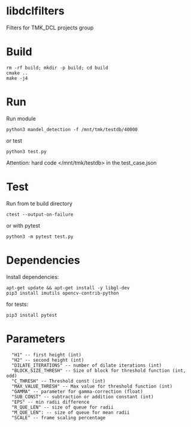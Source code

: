 # libdclfilters
Filters for TMK_DCL projects group

# Build

```
rm -rf build; mkdir -p build; cd build
cmake ..
make -j4
```

# Run

Run module
```
python3 mandel_detection -f /mnt/tmk/testdb/40000
```
or test
```
python3 test.py
```
Attention: hard code </mnt/tmk/testdb> in the test_case.json

# Test

Run from te build directory

```
ctest --output-on-failure
```
or with pytest
```
python3 -m pytest test.py
```

# Dependencies

Install dependencies:
```
apt-get update && apt-get install -y libgl-dev
pip3 install imutils opencv-contrib-python
```
for tests:
```
pip3 install pytest
```
# Parameters
```
  "H1" -- first height (int)
  "H2" -- second height (int)
  "DILATE_ITERATIONS" -- number of dilate iterations (int)
  "BLOCK_SIZE_THRESH" -- Size of block for threshold function (int, odd) 
  "C_THRESH" -- Threshold const (int)
  "MAX_VALUE_THRESH" -- Max value for threshold function (int)
  "GAMMA" -- parameter for gamma-correction (float)
  "SUB_CONST" -- subtraction or addition constant (int)
  "EPS" -- min radii difference
  "R_QUE_LEN" -- size of queue for radii
  "M_QUE_LEN": -- size of queue for mean radii
  "SCALE" -- frame scaling percentage
 ```
